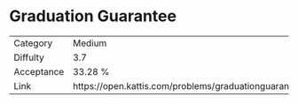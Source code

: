 # Graduation Guarantee

<table>
    <tr>
        <td>Category</td>
        <td>Medium</td>
    </tr>
    <tr>
        <td>Diffulty</td>
        <td>3.7</td>
    </tr>
    <tr>
        <td>Acceptance</td>
        <td>33.28 %</td>
    </tr>
    <tr>
        <td>Link</td>
        <td>https://open.kattis.com/problems/graduationguarantee</td>
    </tr>
</table>